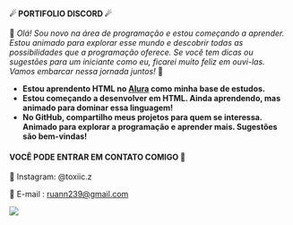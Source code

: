 ####                                    ☄  PORTIFOLIO DISCORD ☄




💙 *Olá! Sou novo na área de programação e estou começando a aprender. Estou animado para explorar esse mundo e descobrir 
todas as possibilidades que a programação oferece. Se você tem dicas ou sugestões para um iniciante como eu, ficarei 
muito feliz em ouvi-las. Vamos embarcar nessa jornada juntos!* 💙








- **Estou aprendento HTML no [Alura](https://www.alura.com.br/?utm_term=alura&utm_campaign=%5BSearch%5D+%5BPerformance%5D+-+Institucional&utm_source=adwords&utm_medium=ppc&hsa_acc=7964138385&hsa_cam=386166608&hsa_grp=21666755648&hsa_ad=609948692827&hsa_src=g&hsa_tgt=kwd-300088401&hsa_kw=alura&hsa_mt=e&hsa_net=adwords&hsa_ver=3&gad_source=1&gclid=CjwKCAjwrIixBhBbEiwACEqDJW-LsZtSoahNkHBBFx3FFi1QyIooFKO8BbGnHWeEJXUoSNFqdHgCoxoCxekQAvD_BwE) como minha base de estudos.**
- **Estou começando a desenvolver em HTML. Ainda aprendendo, mas animado para dominar essa linguagem!**
- **No GitHub, compartilho meus projetos para quem se interessa. Animado para explorar a programação e aprender mais. Sugestões são bem-vindas!**

#### VOCÊ PODE ENTRAR EM CONTATO COMIGO 📮 

👀 Instagram: @toxiic.z

📨 E-mail : ruann239@gmail.com

![](https://media1.tenor.com/m/XSjKW2U6qHAAAAAC/smile-krupovich.gif)

